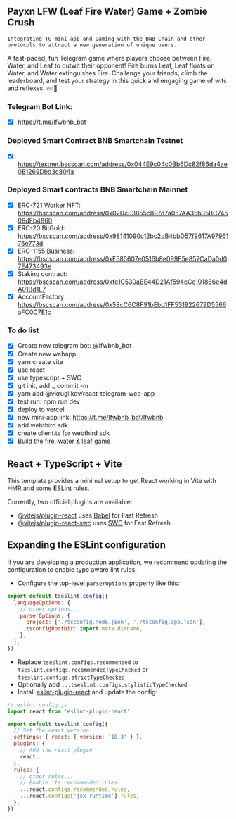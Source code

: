 ## Payxn LFW (Leaf Fire Water) Game + Zombie Crush
```
Integrating TG mini app and Gaming with the BNB Chain and other protocols to attract a new generation of unique users. 
```
A fast-paced, fun Telegram game where players choose between Fire, Water, and Leaf to outwit their opponent! Fire burns Leaf, Leaf floats on Water, and Water extinguishes Fire. Challenge your friends, climb the leaderboard, and test your strategy in this quick and engaging game of wits and reflexes. 🔥💧🍃

### Telegram Bot Link:
- [x] https://t.me/lfwbnb_bot

### Deployed Smart Contract BNB Smartchain Testnet
- [x] https://testnet.bscscan.com/address/0x044E9c04c0Bb6Dc82f86da4ae0B1269Dbd3c804a

### Deployed Smart contracts BNB Smartchain Mainnet
- [x] ERC-721 Worker NFT: https://bscscan.com/address/0x02Dc83855c897d7a057AA35b35BC74509dFb4860
- [x] ERC-20 BitGold: https://bscscan.com/address/0x98141090c12bc2dB4bbD57f9617A9796175e773d
- [x] ERC-1155 Business: https://bscscan.com/address/0xF585607e0516b8e099F5e857CaDa0d07E473493e
- [x] Staking contract: https://bscscan.com/address/0xfe1C530aBE44D21Af594eCe101866e4dA01Bd1E7
- [x] AccountFactory: https://bscscan.com/address/0x58cC6C8F91bEbd1FF531922679D5566aFC0C7E1c

### To do list
- [x] Create new telegram bot: @lfwbnb_bot
- [x] Create new webapp
- [x] yarn create vite 
- [x] use react
- [x] use typescript + SWC
- [x] git init, add ., commit -m
- [x] yarn add @vkruglikov/react-telegram-web-app
- [x] test run: npm run dev
- [x] deploy to vercel 
- [x] new mini-app link: https://t.me/lfwbnb_bot/lfwbnb
- [x] add webthird sdk
- [x] create client.ts for webthird sdk
- [x] Build the fire, water & leaf game

## React + TypeScript + Vite

This template provides a minimal setup to get React working in Vite with HMR and some ESLint rules.

Currently, two official plugins are available:

- [@vitejs/plugin-react](https://github.com/vitejs/vite-plugin-react/blob/main/packages/plugin-react/README.md) uses [Babel](https://babeljs.io/) for Fast Refresh
- [@vitejs/plugin-react-swc](https://github.com/vitejs/vite-plugin-react-swc) uses [SWC](https://swc.rs/) for Fast Refresh

## Expanding the ESLint configuration

If you are developing a production application, we recommend updating the configuration to enable type aware lint rules:

- Configure the top-level `parserOptions` property like this:

```js
export default tseslint.config({
  languageOptions: {
    // other options...
    parserOptions: {
      project: ['./tsconfig.node.json', './tsconfig.app.json'],
      tsconfigRootDir: import.meta.dirname,
    },
  },
})
```

- Replace `tseslint.configs.recommended` to `tseslint.configs.recommendedTypeChecked` or `tseslint.configs.strictTypeChecked`
- Optionally add `...tseslint.configs.stylisticTypeChecked`
- Install [eslint-plugin-react](https://github.com/jsx-eslint/eslint-plugin-react) and update the config:

```js
// eslint.config.js
import react from 'eslint-plugin-react'

export default tseslint.config({
  // Set the react version
  settings: { react: { version: '18.3' } },
  plugins: {
    // Add the react plugin
    react,
  },
  rules: {
    // other rules...
    // Enable its recommended rules
    ...react.configs.recommended.rules,
    ...react.configs['jsx-runtime'].rules,
  },
})
```
